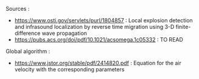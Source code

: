 Sources : 
- https://www.osti.gov/servlets/purl/1804857 : Local explosion detection and infrasound localization by reverse time migration using 3-D finite-difference wave propagation
- https://pubs.acs.org/doi/pdf/10.1021/acsomega.1c05332 : TO READ

Global algorithm :
- https://www.jstor.org/stable/pdf/2414820.pdf : Equation for the air velocity with the corresponding parameters
